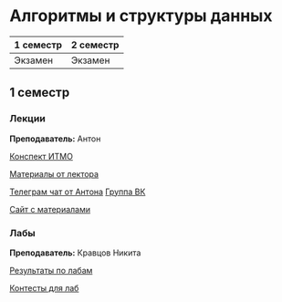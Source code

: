 # Алгоритмы и структуры данных

|1 семестр|2 семестр|
|---|---|
|Экзамен|Экзамен|

## 1 семестр
### Лекции

**Преподаватель:** Антон

[Конспект ИТМО](http://neerc.ifmo.ru/wiki/index.php?title=%D0%90%D0%BB%D0%B3%D0%BE%D1%80%D0%B8%D1%82%D0%BC%D1%8B_%D0%B8_%D1%81%D1%82%D1%80%D1%83%D0%BA%D1%82%D1%83%D1%80%D1%8B_%D0%B4%D0%B0%D0%BD%D0%BD%D1%8B%D1%85)

[Материалы от лектора](https://neerc.ifmo.ru/teaching/disalgo/algo/)

[Телеграм чат от Антона](https://t.me/discretmath) [Группа ВК](https://vk.com/disalgo)

[Сайт с материалами](http://neerc.ifmo.ru/teaching/disalgo/)

### Лабы

**Преподаватель:** Кравцов Никита

[Результаты по лабам](https://docs.google.com/spreadsheets/d/1j3N3L9A8RZX56ird2hINcRD-bkXuU8yLa9TPkXq2CVU/edit#gid=0)

[Контесты для лаб](http://neerc.ifmo.ru/pcms2client/login.xhtml)

